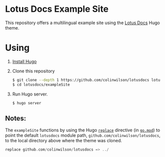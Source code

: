 # Lotus Docs Example Site

This repository offers a multilingual example site using the [Lotus Docs](https://github.com/colinwilson/lotusdocs) Hugo theme.

# Using

1. [Install Hugo](https://gohugo.io/overview/installing/)
2. Clone this repository

    ```bash
    $ git clone --depth 1 https://github.com/colinwilson/lotusdocs lotusdocs
    $ cd lotusdocs/exampleSite
    ```
3. Run Hugo server.

    ```bash
    $ hugo server
    ```
## Notes:

The `exampleSite` functions by using the Hugo [`replace`](https://gohugo.io/hugo-modules/use-modules/#make-and-test-changes-in-a-module) directive (in [`go.mod`](go.mod#L10)) to point the default `lotusdocs` module path, `github.com/colinwilson/lotusdocs`, to the local directory above where the theme was cloned.

```go
replace github.com/colinwilson/lotusdocs => ../
```